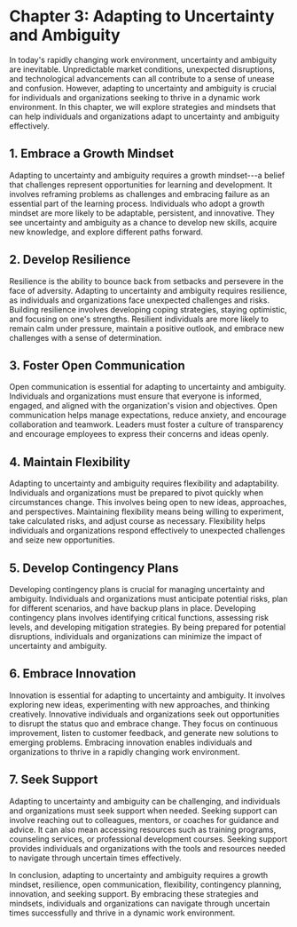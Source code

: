 Chapter 3: Adapting to Uncertainty and Ambiguity
================================================

In today's rapidly changing work environment, uncertainty and ambiguity are inevitable. Unpredictable market conditions, unexpected disruptions, and technological advancements can all contribute to a sense of unease and confusion. However, adapting to uncertainty and ambiguity is crucial for individuals and organizations seeking to thrive in a dynamic work environment. In this chapter, we will explore strategies and mindsets that can help individuals and organizations adapt to uncertainty and ambiguity effectively.

**1. Embrace a Growth Mindset**
-------------------------------

Adapting to uncertainty and ambiguity requires a growth mindset---a belief that challenges represent opportunities for learning and development. It involves reframing problems as challenges and embracing failure as an essential part of the learning process. Individuals who adopt a growth mindset are more likely to be adaptable, persistent, and innovative. They see uncertainty and ambiguity as a chance to develop new skills, acquire new knowledge, and explore different paths forward.

**2. Develop Resilience**
-------------------------

Resilience is the ability to bounce back from setbacks and persevere in the face of adversity. Adapting to uncertainty and ambiguity requires resilience, as individuals and organizations face unexpected challenges and risks. Building resilience involves developing coping strategies, staying optimistic, and focusing on one's strengths. Resilient individuals are more likely to remain calm under pressure, maintain a positive outlook, and embrace new challenges with a sense of determination.

**3. Foster Open Communication**
--------------------------------

Open communication is essential for adapting to uncertainty and ambiguity. Individuals and organizations must ensure that everyone is informed, engaged, and aligned with the organization's vision and objectives. Open communication helps manage expectations, reduce anxiety, and encourage collaboration and teamwork. Leaders must foster a culture of transparency and encourage employees to express their concerns and ideas openly.

**4. Maintain Flexibility**
---------------------------

Adapting to uncertainty and ambiguity requires flexibility and adaptability. Individuals and organizations must be prepared to pivot quickly when circumstances change. This involves being open to new ideas, approaches, and perspectives. Maintaining flexibility means being willing to experiment, take calculated risks, and adjust course as necessary. Flexibility helps individuals and organizations respond effectively to unexpected challenges and seize new opportunities.

**5. Develop Contingency Plans**
--------------------------------

Developing contingency plans is crucial for managing uncertainty and ambiguity. Individuals and organizations must anticipate potential risks, plan for different scenarios, and have backup plans in place. Developing contingency plans involves identifying critical functions, assessing risk levels, and developing mitigation strategies. By being prepared for potential disruptions, individuals and organizations can minimize the impact of uncertainty and ambiguity.

**6. Embrace Innovation**
-------------------------

Innovation is essential for adapting to uncertainty and ambiguity. It involves exploring new ideas, experimenting with new approaches, and thinking creatively. Innovative individuals and organizations seek out opportunities to disrupt the status quo and embrace change. They focus on continuous improvement, listen to customer feedback, and generate new solutions to emerging problems. Embracing innovation enables individuals and organizations to thrive in a rapidly changing work environment.

**7. Seek Support**
-------------------

Adapting to uncertainty and ambiguity can be challenging, and individuals and organizations must seek support when needed. Seeking support can involve reaching out to colleagues, mentors, or coaches for guidance and advice. It can also mean accessing resources such as training programs, counseling services, or professional development courses. Seeking support provides individuals and organizations with the tools and resources needed to navigate through uncertain times effectively.

In conclusion, adapting to uncertainty and ambiguity requires a growth mindset, resilience, open communication, flexibility, contingency planning, innovation, and seeking support. By embracing these strategies and mindsets, individuals and organizations can navigate through uncertain times successfully and thrive in a dynamic work environment.
